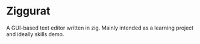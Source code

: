 # Ziggurat
A GUI-based text editor written in zig. Mainly intended as a learning project and ideally skills demo.
